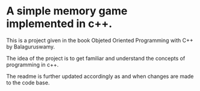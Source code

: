 # A simple memory game implemented in c++. 
This is a project given in the book Objeted Oriented Programming with C++ by Balaguruswamy.

The idea of the project is to get familiar and understand the concepts of programming in c++.

The readme is further updated accordingly as and when changes are made to the code base. 
